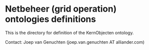 # Netbeheer (grid operation) ontologies definitions
This is the directory for definition of the KernObjecten ontology.

Contact: Joep van Genuchten (joep.van.genuchten AT alliander.com)